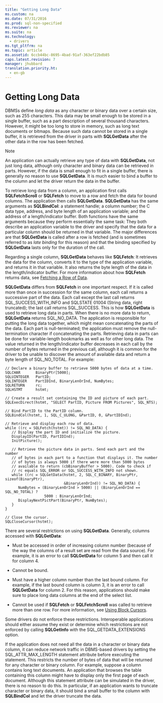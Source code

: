 ```yaml
---
title: "Getting Long Data"
ms.custom: na
ms.date: 07/31/2016
ms.prod: sql-non-specified
ms.reviewer: na
ms.suite: na
ms.technology: 
  - drivers
ms.tgt_pltfrm: na
ms.topic: article
ms.assetid: 6ccb44bc-8695-4bad-91af-363ef22bdb85
caps.latest.revision: 7
manager: jhubbard
translation.priority.ht: 
  - en-gb
---
```

# Getting Long Data
DBMSs define *long data* as any character or binary data over a certain size, such as 255 characters. This data may be small enough to be stored in a single buffer, such as a part description of several thousand characters. However, it might be too long to store in memory, such as long text documents or bitmaps. Because such data cannot be stored in a single buffer, it is retrieved from the driver in parts with **SQLGetData** after the other data in the row has been fetched.  
  
> [!NOTE]  
>  An application can actually retrieve any type of data with **SQLGetData**, not just long data, although only character and binary data can be retrieved in parts. However, if the data is small enough to fit in a single buffer, there is generally no reason to use **SQLGetData**. It is much easier to bind a buffer to the column and let the driver return the data in the buffer.  
  
 To retrieve long data from a column, an application first calls **SQLFetchScroll** or **SQLFetch** to move to a row and fetch the data for bound columns. The application then calls **SQLGetData**. **SQLGetData** has the same arguments as **SQLBindCol**: a statement handle; a column number; the C data type, address, and byte length of an application variable; and the address of a length/indicator buffer. Both functions have the same arguments because they perform essentially the same task: They both describe an application variable to the driver and specify that the data for a particular column should be returned in that variable. The major differences are that **SQLGetData** is called after a row is fetched (and is sometimes referred to as *late binding* for this reason) and that the binding specified by **SQLGetData** lasts only for the duration of the call.  
  
 Regarding a single column, **SQLGetData** behaves like **SQLFetch**: It retrieves the data for the column, converts it to the type of the application variable, and returns it in that variable. It also returns the byte length of the data in the length/indicator buffer. For more information about how **SQLFetch** returns data, see [Fetching a Row of Data](../content/Fetching-a-Row-of-Data.md).  
  
 **SQLGetData** differs from **SQLFetch** in one important respect. If it is called more than once in succession for the same column, each call returns a successive part of the data. Each call except the last call returns SQL_SUCCESS_WITH_INFO and SQLSTATE 01004 (String data, right truncated); the last call returns SQL_SUCCESS. This is how **SQLGetData** is used to retrieve long data in parts. When there is no more data to return, **SQLGetData** returns SQL_NO_DATA. The application is responsible for putting the long data together, which might mean concatenating the parts of the data. Each part is null-terminated; the application must remove the null-termination character if concatenating the parts. Retrieving data in parts can be done for variable-length bookmarks as well as for other long data. The value returned in the length/indicator buffer decreases in each call by the number of bytes returned in the previous call, although it is common for the driver to be unable to discover the amount of available data and return a byte length of SQL_NO_TOTAL. For example:  
  
```  
// Declare a binary buffer to retrieve 5000 bytes of data at a time.  
SQLCHAR       BinaryPtr[5000];  
SQLUINTEGER   PartID;  
SQLINTEGER    PartIDInd, BinaryLenOrInd, NumBytes;  
SQLRETURN     rc;   
SQLHSTMT      hstmt;  
  
// Create a result set containing the ID and picture of each part.  
SQLExecDirect(hstmt, "SELECT PartID, Picture FROM Pictures", SQL_NTS);  
  
// Bind PartID to the PartID column.  
SQLBindCol(hstmt, 1, SQL_C_ULONG, &PartID, 0, &PartIDInd);  
  
// Retrieve and display each row of data.  
while ((rc = SQLFetch(hstmt)) != SQL_NO_DATA) {  
   // Display the part ID and initialize the picture.  
   DisplayID(PartID, PartIDInd);  
   InitPicture();  
  
   // Retrieve the picture data in parts. Send each part and the number   
   // of bytes in each part to a function that displays it. The number   
   // of bytes is always 5000 if there were more than 5000 bytes   
   // available to return (cbBinaryBuffer > 5000). Code to check if   
   // rc equals SQL_ERROR or SQL_SUCCESS_WITH_INFO not shown.  
   while ((rc = SQLGetData(hstmt, 2, SQL_C_BINARY, BinaryPtr, sizeof(BinaryPtr),  
                           &BinaryLenOrInd)) != SQL_NO_DATA) {  
      NumBytes = (BinaryLenOrInd > 5000) || (BinaryLenOrInd == SQL_NO_TOTAL) ?  
                  5000 : BinaryLenOrInd;  
      DisplayNextPictPart(BinaryPtr, NumBytes);  
   }  
}  
  
// Close the cursor.  
SQLCloseCursor(hstmt);  
```  
  
 There are several restrictions on using **SQLGetData**. Generally, columns accessed with **SQLGetData**:  
  
-   Must be accessed in order of increasing column number (because of the way the columns of a result set are read from the data source). For example, it is an error to call **SQLGetData** for column 5 and then call it for column 4.  
  
-   Cannot be bound.  
  
-   Must have a higher column number than the last bound column. For example, if the last bound column is column 3, it is an error to call **SQLGetData** for column 2. For this reason, applications should make sure to place long data columns at the end of the select list.  
  
-   Cannot be used if **SQLFetch** or **SQLFetchScroll** was called to retrieve more than one row. For more information, see [Using Block Cursors](../content/Using-Block-Cursors.md).  
  
 Some drivers do not enforce these restrictions. Interoperable applications should either assume they exist or determine which restrictions are not enforced by calling **SQLGetInfo** with the SQL_GETDATA_EXTENSIONS option.  
  
 If the application does not need all the data in a character or binary data column, it can reduce network traffic in DBMS-based drivers by setting the SQL_ATTR_MAX_LENGTH statement attribute before executing the statement. This restricts the number of bytes of data that will be returned for any character or binary column. For example, suppose a column contains long text documents. An application that browses the table containing this column might have to display only the first page of each document. Although this statement attribute can be simulated in the driver, there is no reason to do this. In particular, if an application wants to truncate character or binary data, it should bind a small buffer to the column with **SQLBindCol** and let the driver truncate the data.